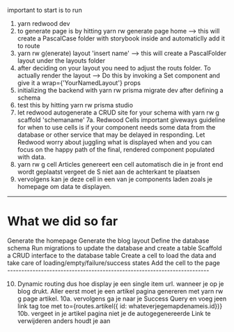 important to start is to run
1. yarn redwood dev
2. to generate page is by hitting yarn rw generate page home --> this will create a PascalCase folder with storybook inside and automaticlly add it to route
3. yarn rw g(enerate) layout 'insert name' --> this will create a PascalFolder layout under the layouts folder
4. after deciding on your layout you need to adjust the routs folder. To actually render the layout  --> Do this by invoking a Set component and give it a wrap={'YourNamedLayout'} props
5. initializing the backend with yarn rw prisma migrate dev after defining a schema
6. test this by hitting yarn rw prisma studio
7. let redwood autogenerate a CRUD site for your schema with yarn rw g scaffold 'schemaname'
7a. Redwood Cells important giveways guideline for when to use cells is if your component needs some data from the database or other service that may be delayed in responding. Let Redwood worry about juggling what is displayed when and you can focus on the happy path of the final, rendered component populated with data.
8. yarn rw g cell Articles genereert een cell automatisch die in je front end wordt geplaatst vergeet de S niet aan de achterkant te plaatsen
9. vervolgens kan je deze cell in een van je components laden zoals je homepage om data te displayen.

--------------------------------------------------------------------------
<div>
<h1>What we did so far</h1>
Generate the homepage
Generate the blog layout
Define the database schema
Run migrations to update the database and create a table
Scaffold a CRUD interface to the database table
Create a cell to load the data and take care of loading/empty/failure/success states
Add the cell to the page
</div>
------------------------------------------------------------------------

10. Dynamic routing dus hoe display je een single item url. wanneer je op je blog drukt. Aller eerst moet je een artikel pagina genereren met yarn rw g page artikel.
10a. vervolgens ga je naar je Success Query en voeg jeen link tag toe met to={routes.artikel({ id: whateverjegemapdenameis.id})}
10b. vergeet in je artikel pagina niet je de autogegenereerde Link te verwijderen anders houdt je <error> aan
